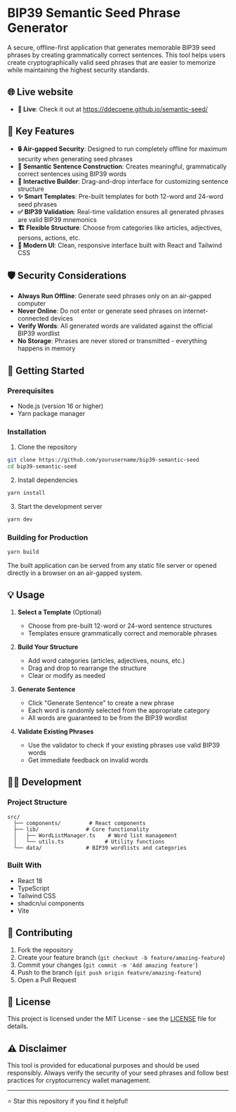 # BIP39 Semantic Seed Phrase Generator

A secure, offline-first application that generates memorable BIP39 seed phrases by creating grammatically correct sentences. This tool helps users create cryptographically valid seed phrases that are easier to memorize while maintaining the highest security standards.

## 🌐 Live website

- **🚀 Live**: Check it out at https://ddecoene.github.io/semantic-seed/

## 🔑 Key Features

- **🔒 Air-gapped Security**: Designed to run completely offline for maximum security when generating seed phrases
- **📝 Semantic Sentence Construction**: Creates meaningful, grammatically correct sentences using BIP39 words
- **🎯 Interactive Builder**: Drag-and-drop interface for customizing sentence structure
- **✨ Smart Templates**: Pre-built templates for both 12-word and 24-word seed phrases
- **✅ BIP39 Validation**: Real-time validation ensures all generated phrases are valid BIP39 mnemonics
- **🏗️ Flexible Structure**: Choose from categories like articles, adjectives, persons, actions, etc.
- **🎨 Modern UI**: Clean, responsive interface built with React and Tailwind CSS

## 🛡️ Security Considerations

- **Always Run Offline**: Generate seed phrases only on an air-gapped computer
- **Never Online**: Do not enter or generate seed phrases on internet-connected devices
- **Verify Words**: All generated words are validated against the official BIP39 wordlist
- **No Storage**: Phrases are never stored or transmitted - everything happens in memory

## 🚀 Getting Started

### Prerequisites

- Node.js (version 16 or higher)
- Yarn package manager

### Installation

1. Clone the repository
```bash
git clone https://github.com/yourusername/bip39-semantic-seed
cd bip39-semantic-seed
```

2. Install dependencies
```bash
yarn install
```

3. Start the development server
```bash
yarn dev
```

### Building for Production

```bash
yarn build
```

The built application can be served from any static file server or opened directly in a browser on an air-gapped system.

## 💡 Usage

1. **Select a Template** (Optional)
   - Choose from pre-built 12-word or 24-word sentence structures
   - Templates ensure grammatically correct and memorable phrases

2. **Build Your Structure**
   - Add word categories (articles, adjectives, nouns, etc.)
   - Drag and drop to rearrange the structure
   - Clear or modify as needed

3. **Generate Sentence**
   - Click "Generate Sentence" to create a new phrase
   - Each word is randomly selected from the appropriate category
   - All words are guaranteed to be from the BIP39 wordlist

4. **Validate Existing Phrases**
   - Use the validator to check if your existing phrases use valid BIP39 words
   - Get immediate feedback on invalid words

## 🧑‍💻 Development

### Project Structure
```
src/
  ├── components/         # React components
  ├── lib/               # Core functionality
  │   ├── WordListManager.ts    # Word list management
  │   └── utils.ts             # Utility functions
  └── data/              # BIP39 wordlists and categories
```

### Built With

- React 18
- TypeScript
- Tailwind CSS
- shadcn/ui components
- Vite

## 🤝 Contributing

1. Fork the repository
2. Create your feature branch (`git checkout -b feature/amazing-feature`)
3. Commit your changes (`git commit -m 'Add amazing feature'`)
4. Push to the branch (`git push origin feature/amazing-feature`)
5. Open a Pull Request

## 📝 License

This project is licensed under the MIT License - see the [LICENSE](LICENSE) file for details.

## ⚠️ Disclaimer

This tool is provided for educational purposes and should be used responsibly. Always verify the security of your seed phrases and follow best practices for cryptocurrency wallet management.

---

⭐️ Star this repository if you find it helpful!
